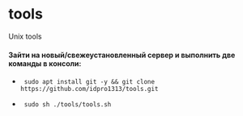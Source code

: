 # tools
Unix tools 
#### Зайти на новый/свежеустановленный сервер и выполнить две команды в консоли:
-      sudo apt install git -y && git clone https://github.com/idpro1313/tools.git
-      sudo sh ./tools/tools.sh
